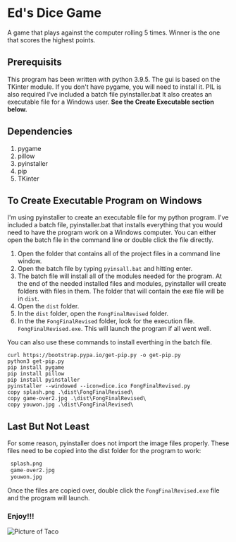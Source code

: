 # Ed's Dice Game
 A game that plays against the computer rolling 5 times. Winner is the one that scores the highest points. 

## Prerequisits
This program has been written with python 3.9.5. The gui is based on the TKinter module. 
If you don't have pygame, you will need to install it. 
PIL is also required 
I've included a batch file pyinstaller.bat It also creates an executable file for a Windows user. **See the Create Executable section below.**

## Dependencies
1. pygame
2. pillow
3. pyinstaller
4. pip
5. TKinter

## To Create Executable Program on Windows
 I'm using pyinstaller to create an executable file for my python program. I've included a batch file, pyinstaller.bat that installs everything that you would need to have the program work on a Windows computer.
 You can either open the batch file in the command line or double click the file directly. 
 
 1. Open the folder that contains all of the project files in a command line window. 
 2. Open the batch file by typing `pyinsall.bat` and hitting enter.
 3. The batch file will install all of the modules needed for the program. At the end of the needed installed files and modules, pyinstaller will create folders with files in them. The folder that will contain the exe file will be in `dist`. 
 4. Open the `dist` folder. 
 5. In the `dist` folder, open the `FongFinalRevised` folder. 
 6. In the the `FongFinalRevised` folder, look for the execution file. `FongFinalRevised.exe`. This will launch the program if all went well. 
 
 You can also use these commands to install everthing in the batch file.
 ````batch
 curl https://bootstrap.pypa.io/get-pip.py -o get-pip.py
python3 get-pip.py 
pip install pygame
pip install pillow
pip install pyinstaller
pyinstaller --windowed --icon=dice.ico FongFinalRevised.py
copy splash.png .\dist\FongFinalRevised\
copy game-over2.jpg .\dist\FongFinalRevised\
copy youwon.jpg .\dist\FongFinalRevised\
 ````
 
## Last But Not Least
For some reason, pyinstaller does not import the image files properly. These files need to be copied into the dist folder for the program to work:
````python
 splash.png
 game-over2.jpg
 youwon.jpg

````

Once the files are copied over, double click the `FongFinalRevised.exe` file and the program will launch. 
### Enjoy!!!

![Picture of Taco](https://pbs.twimg.com/media/B0_tLWcIAAAOwbq.jpg)
